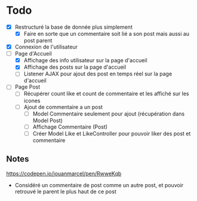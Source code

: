 # Todo

- [X] Restructuré la base de donnée plus simplement
  - [X] Faire en sorte que un commentaire soit lié a son post mais aussi au post parent
- [X] Connexion de l'utilisateur
- [ ] Page d'Accueil
  - [X] Affichage des info utilisateur sur la page d'accueil
  - [X] Affichage des posts sur la page d'accueil
  - [ ] Listener AJAX pour ajout des post en temps réel sur la page d'accueil
- [ ] Page Post
  - [ ] Récupérer count like et count de commentaire et les affiché sur les icones
  - [ ] Ajout de commentaire a un post
    - [ ] Model Commentaire seulement pour ajout (récupération dans Model Post)
    - [ ] Affichage Commentaire (Post)
    - [ ] Créer Model Like et LikeController pour pouvoir liker des post et commentaire

## Notes

<https://codepen.io/jouanmarcel/pen/RwweKqb>

- Considéré un commentaire de post comme un autre post, et pouvoir retrouvé le parent le plus haut de ce post
